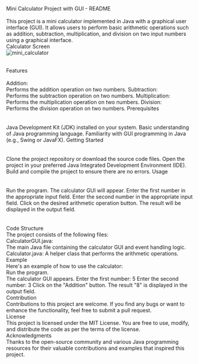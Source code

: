 Mini Calculator Project with GUI - README
<br>
<br>
This project is a mini calculator implemented in Java with a graphical user interface (GUI). It allows users to perform basic arithmetic operations such as addition, subtraction, multiplication, and division on two input numbers using a graphical interface.
<br>
Calculator Screen
<br>
![mini_calculator](https://github.com/lrkaushal/mini_calculator.github.io/assets/73939193/28668b7b-a673-4531-bdc8-bb2dddb31f51)

<br>
Features
<br>
<br>
Addition:
<br>
Performs the addition operation on two numbers.
Subtraction:
<br>
Performs the subtraction operation on two numbers.
Multiplication:
<br>
Performs the multiplication operation on two numbers.
Division:
<br>
Performs the division operation on two numbers.
Prerequisites
<br>
<br>
<br>
Java Development Kit (JDK) installed on your system.
Basic understanding of Java programming language.
Familiarity with GUI programming in Java (e.g., Swing or JavaFX).
Getting Started
<br>
<br>
<br>
Clone the project repository or download the source code files.
Open the project in your preferred Java Integrated Development Environment (IDE).
Build and compile the project to ensure there are no errors.
Usage
<br>
<br>
<br>
Run the program.
The calculator GUI will appear.
Enter the first number in the appropriate input field.
Enter the second number in the appropriate input field.
Click on the desired arithmetic operation button.
The result will be displayed in the output field.
<br>
<br>
<br>
Code Structure
<br>
The project consists of the following files:
<br>
CalculatorGUI.java: 
<br>
The main Java file containing the calculator GUI and event handling logic.
Calculator.java: A helper class that performs the arithmetic operations.
<br>
Example
<br>
Here's an example of how to use the calculator:
<br>
Run the program.
<br>
The calculator GUI appears.
Enter the first number: 5
Enter the second number: 3
Click on the "Addition" button.
The result "8" is displayed in the output field.
<br>
Contribution
<br>
Contributions to this project are welcome. If you find any bugs or want to enhance the functionality, feel free to submit a pull request.

<br>
License
<br>
This project is licensed under the MIT License. You are free to use, modify, and distribute the code as per the terms of the license.

<br>
Acknowledgments
<br>
Thanks to the open-source community and various Java programming resources for their valuable contributions and examples that inspired this project.
